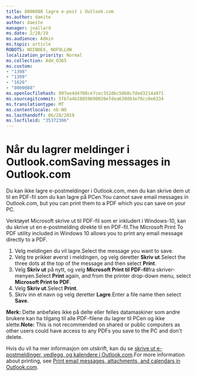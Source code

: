 ```yaml
---
title: 8000088 lagre e-post i Outlook.com
ms.author: daeite
author: daeite
manager: joallard
ms.date: 2/28/19
ms.audience: Admin
ms.topic: article
ROBOTS: NOINDEX, NOFOLLOW
localization_priority: Normal
ms.collection: Adm_O365
ms.custom:
- "1398"
- "1399"
- "1626"
- "8000088"
ms.openlocfilehash: 897ee4d4708ce7cec352dbc50b8c7ded3214a971
ms.sourcegitcommit: 5fb7a4b28859690020efdea630d03e70cc0e6334
ms.translationtype: MT
ms.contentlocale: nb-NO
ms.lasthandoff: 06/28/2019
ms.locfileid: "35372306"
---
```

# <a name="saving-messages-in-outlookcom"></a><span data-ttu-id="6b821-102">Når du lagrer meldinger i Outlook.com</span><span class="sxs-lookup"><span data-stu-id="6b821-102">Saving messages in Outlook.com</span></span>

<span data-ttu-id="6b821-103">Du kan ikke lagre e-postmeldinger i Outlook.com, men du kan skrive dem ut til en PDF-fil som du kan lagre på PCen.</span><span class="sxs-lookup"><span data-stu-id="6b821-103">You cannot save email messages in Outlook.com, but you can print them to a PDF which you can save on your PC.</span></span>

<span data-ttu-id="6b821-104">Verktøyet Microsoft skrive ut til PDF-fil som er inkludert i Windows-10, kan du skrive ut en e-postmelding direkte til en PDF-fil.</span><span class="sxs-lookup"><span data-stu-id="6b821-104">The Microsoft Print To PDF utility included in Windows 10 allows you to print any email message directly to a PDF.</span></span>

1. <span data-ttu-id="6b821-105">Velg meldingen du vil lagre.</span><span class="sxs-lookup"><span data-stu-id="6b821-105">Select the message you want to save.</span></span>
2. <span data-ttu-id="6b821-106">Velg tre prikker øverst i meldingen, og velg deretter **Skriv ut**.</span><span class="sxs-lookup"><span data-stu-id="6b821-106">Select the three dots at the top of the message and then select **Print**.</span></span>
3. <span data-ttu-id="6b821-107">Velg **Skriv ut** på nytt, og velg **Microsoft Print til PDF-fil**fra skriver-menyen.</span><span class="sxs-lookup"><span data-stu-id="6b821-107">Select **Print** again, and from the printer drop-down menu, select **Microsoft Print to PDF**.</span></span>
4. <span data-ttu-id="6b821-108">Velg **Skriv ut**.</span><span class="sxs-lookup"><span data-stu-id="6b821-108">Select **Print**.</span></span>
5. <span data-ttu-id="6b821-109">Skriv inn et navn og velg deretter **Lagre**.</span><span class="sxs-lookup"><span data-stu-id="6b821-109">Enter a file name then select **Save**.</span></span>

<span data-ttu-id="6b821-110">**Merk:** Dette anbefales ikke på delte eller felles datamaskiner som andre brukere kan ha tilgang til alle PDF-filene du lagrer til PCen og ikke slette.</span><span class="sxs-lookup"><span data-stu-id="6b821-110">**Note:** This is not recommended on shared or public computers as other users could have access to any PDFs you save to the PC and don't delete.</span></span>

<span data-ttu-id="6b821-111">Hvis du vil ha mer informasjon om utskrift, kan du se [skrive ut e-postmeldinger, vedlegg, og kalendere i Outlook.com](https://support.office.com/article/c835b8e5-b310-4cab-ac15-b6eb95149855).</span><span class="sxs-lookup"><span data-stu-id="6b821-111">For more information about printing, see [Print email messages, attachments, and calendars in Outlook.com](https://support.office.com/article/c835b8e5-b310-4cab-ac15-b6eb95149855).</span></span>